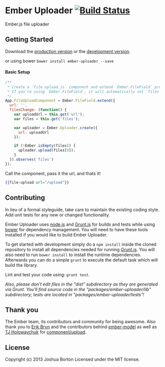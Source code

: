 # Ember Uploader [![Build Status](https://travis-ci.org/benefitcloud/ember-uploader.png?branch=develop)](https://travis-ci.org/benefitcloud/ember-uploader)

Ember.js file uploader

## Getting Started

Download the [production version][min] or the [development version][max].

[min]: https://raw.github.com/benefitcloud/ember-uploader/master/dist/ember-uploader.min.js
[max]: https://raw.github.com/benefitcloud/ember-uploader/master/dist/ember-uploader.js

or using bower `bower install ember-uploader --save`

#### Basic Setup

```js
/**
 * Create a `file_upload.js` component and extend `Ember.FileField` provided by ember-uploader
 * If you're using `Ember.FileField`, it will automatically set `files` property when you choose a file.
 */
App.FileUploadComponent = Ember.FileField.extend({
  url: '',
  filesChange: (function() {
    var uploadUrl = this.get('url');
    var files = this.get('files');

    var uploader = Ember.Uploader.create({
      url: uploadUrl
    });

    if (!Ember.isEmpty(files)) {
      uploader.upload(files[0]);
    }
  }).observes('files')
});

```

Call the component, pass it the url, and thats it!
```hbs
{{file-upload url="/upload"}}
```
## Contributing
In lieu of a formal styleguide, take care to maintain the existing coding style. Add unit tests for any new or changed functionality.

Ember Uploader uses [node.js](http://nodejs.org) and [Grunt.js](http://gruntjs.com/) for builds and tests while using [bower](http://bower.io/) for dependency management. You will need to have these tools installed if you would like to build Ember Uploader.

To get started with development simply do a `npm install` inside the cloned repository to install all dependencies needed for running [Grunt.js](http://gruntjs.com/). You will also need to run `bower install` to install the runtime dependencies. Afterwards you can do a simple `grunt` to execute the default task which will  build the library.

Lint and test your code using: `grunt test`.

_Also, please don't edit files in the "dist" subdirectory as they are generated via Grunt. You'll find source code in the "packages/ember-uploader/lib" subdirectory; tests are located in "packages/ember-uploader/tests"!_

## Thank you
The Ember team, its contributors and community for being awesome. Also thank you to [Erik Bryn](http://twitter.com/ebryn) and the contributors behind [ember-model](http://github.com/ebryn/ember-model) as well as [TJ Holowaychuk](http://twitter.com/tjholowaychuk) for [component/upload](http://github.com/component/upload).

## License
Copyright (c) 2013 Joshua Borton
Licensed under the MIT license.
